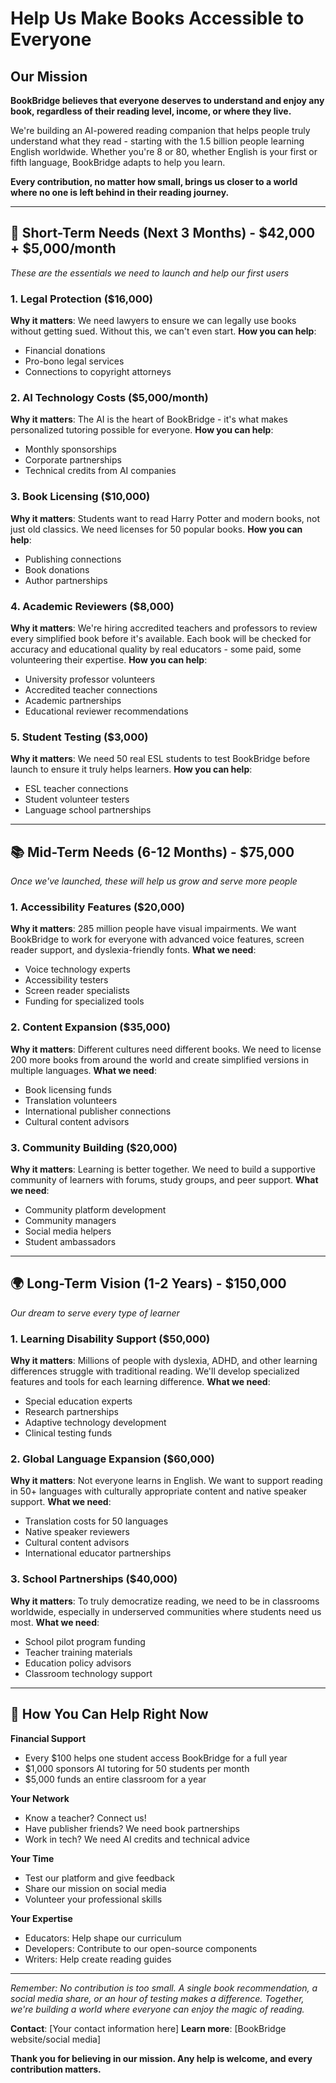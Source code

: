 # Help Us Make Books Accessible to Everyone

## Our Mission
**BookBridge believes that everyone deserves to understand and enjoy any book, regardless of their reading level, income, or where they live.**

We're building an AI-powered reading companion that helps people truly understand what they read - starting with the 1.5 billion people learning English worldwide. Whether you're 8 or 80, whether English is your first or fifth language, BookBridge adapts to help you learn.

**Every contribution, no matter how small, brings us closer to a world where no one is left behind in their reading journey.**

---

## 🎯 Short-Term Needs (Next 3 Months) - $42,000 + $5,000/month
*These are the essentials we need to launch and help our first users*

### 1. **Legal Protection** ($16,000)
**Why it matters**: We need lawyers to ensure we can legally use books without getting sued. Without this, we can't even start.
**How you can help**: 
- Financial donations
- Pro-bono legal services
- Connections to copyright attorneys

### 2. **AI Technology Costs** ($5,000/month)
**Why it matters**: The AI is the heart of BookBridge - it's what makes personalized tutoring possible for everyone.
**How you can help**:
- Monthly sponsorships
- Corporate partnerships
- Technical credits from AI companies

### 3. **Book Licensing** ($10,000)
**Why it matters**: Students want to read Harry Potter and modern books, not just old classics. We need licenses for 50 popular books.
**How you can help**:
- Publishing connections
- Book donations
- Author partnerships

### 4. **Academic Reviewers** ($8,000)
**Why it matters**: We're hiring accredited teachers and professors to review every simplified book before it's available. Each book will be checked for accuracy and educational quality by real educators - some paid, some volunteering their expertise.
**How you can help**:
- University professor volunteers
- Accredited teacher connections
- Academic partnerships
- Educational reviewer recommendations

### 5. **Student Testing** ($3,000)
**Why it matters**: We need 50 real ESL students to test BookBridge before launch to ensure it truly helps learners.
**How you can help**:
- ESL teacher connections
- Student volunteer testers
- Language school partnerships

---

## 📚 Mid-Term Needs (6-12 Months) - $75,000
*Once we've launched, these will help us grow and serve more people*

### 1. **Accessibility Features** ($20,000)
**Why it matters**: 285 million people have visual impairments. We want BookBridge to work for everyone with advanced voice features, screen reader support, and dyslexia-friendly fonts.
**What we need**:
- Voice technology experts
- Accessibility testers
- Screen reader specialists
- Funding for specialized tools

### 2. **Content Expansion** ($35,000)
**Why it matters**: Different cultures need different books. We need to license 200 more books from around the world and create simplified versions in multiple languages.
**What we need**:
- Book licensing funds
- Translation volunteers
- International publisher connections
- Cultural content advisors

### 3. **Community Building** ($20,000)
**Why it matters**: Learning is better together. We need to build a supportive community of learners with forums, study groups, and peer support.
**What we need**:
- Community platform development
- Community managers
- Social media helpers
- Student ambassadors

---

## 🌍 Long-Term Vision (1-2 Years) - $150,000
*Our dream to serve every type of learner*

### 1. **Learning Disability Support** ($50,000)
**Why it matters**: Millions of people with dyslexia, ADHD, and other learning differences struggle with traditional reading. We'll develop specialized features and tools for each learning difference.
**What we need**:
- Special education experts
- Research partnerships
- Adaptive technology development
- Clinical testing funds

### 2. **Global Language Expansion** ($60,000)
**Why it matters**: Not everyone learns in English. We want to support reading in 50+ languages with culturally appropriate content and native speaker support.
**What we need**:
- Translation costs for 50 languages
- Native speaker reviewers
- Cultural content advisors
- International educator partnerships

### 3. **School Partnerships** ($40,000)
**Why it matters**: To truly democratize reading, we need to be in classrooms worldwide, especially in underserved communities where students need us most.
**What we need**:
- School pilot program funding
- Teacher training materials
- Education policy advisors
- Classroom technology support

---

## 💝 How You Can Help Right Now

**Financial Support**
- Every $100 helps one student access BookBridge for a full year
- $1,000 sponsors AI tutoring for 50 students per month
- $5,000 funds an entire classroom for a year

**Your Network**
- Know a teacher? Connect us!
- Have publisher friends? We need book partnerships
- Work in tech? We need AI credits and technical advice

**Your Time**
- Test our platform and give feedback
- Share our mission on social media
- Volunteer your professional skills

**Your Expertise**
- Educators: Help shape our curriculum
- Developers: Contribute to our open-source components
- Writers: Help create reading guides

---

*Remember: No contribution is too small. A single book recommendation, a social media share, or an hour of testing makes a difference. Together, we're building a world where everyone can enjoy the magic of reading.*

**Contact**: [Your contact information here]
**Learn more**: [BookBridge website/social media]

**Thank you for believing in our mission. Any help is welcome, and every contribution matters.**
